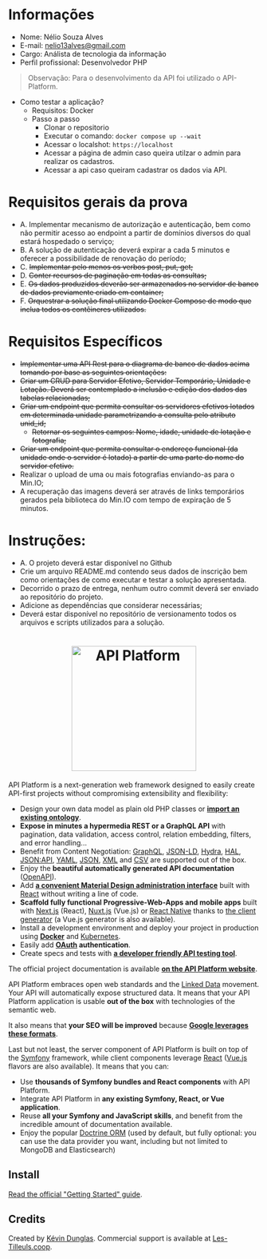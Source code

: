 # Informações

- Nome: Nélio Souza Alves
- E-mail: nelio13alves@gmail.com
- Cargo: Análista de tecnologia da informação
- Perfil profissional: Desenvolvedor PHP

> Observação: Para o desenvolvimento da API foi utilizado o API-Platform.

- Como testar a aplicação?
  - Requisitos: Docker
  - Passo a passo
    - Clonar o repositorio
    - Executar o comando: `docker compose up --wait`
    - Acessar o localshot: `https://localhost`
    - Acessar a página de admin caso queira utilzar o admin para realizar os cadastros.
    - Acessar a api caso queiram cadastrar os dados via API.

# Requisitos gerais da prova

- A. Implementar mecanismo de autorização e autenticação, bem como não permitir acesso ao endpoint a partir de domínios diversos do qual estará hospedado o serviço;
- B. A solução de autenticação deverá expirar a cada 5 minutos e oferecer a possibilidade de renovação do período;
- C. ~~Implementar pelo menos os verbos post, put, get;~~
- D. ~~Conter recursos de paginação em todas as consultas;~~
- E. ~~Os dados produzidos deverão ser armazenados no servidor de banco de dados previamente criado em container;~~
- F. ~~Orquestrar a solução final utilizando Docker Compose de modo que inclua todos os contêineres utilizados.~~

# Requisitos Específicos

- ~~Implementar uma API Rest para o diagrama de banco de dados acima tomando por base as seguintes orientações:~~
- ~~Criar um CRUD para Servidor Efetivo, Servidor Temporário, Unidade e Lotação. Deverá ser contemplado a inclusão e edição dos dados das tabelas relacionadas;~~
- ~~Criar um endpoint que permita consultar os servidores efetivos lotados em determinada unidade parametrizando a consulta pelo atributo unid_id;~~
   - ~~Retornar os seguintes campos: Nome, idade, unidade de lotação e fotografia;~~
- ~~Criar um endpoint que permita consultar o endereço funcional (da unidade onde o servidor é lotado) a partir de uma parte do nome do servidor efetivo.~~
- Realizar o upload de uma ou mais fotografias enviando-as para o Min.IO;
- A recuperação das imagens deverá ser através de links temporários gerados pela biblioteca do Min.IO com tempo de expiração de 5 minutos.

# Instruções:

- A. O projeto deverá estar disponível no Github
- Crie um arquivo README.md contendo seus dados de inscrição bem como orientações de como executar e testar a solução apresentada.
- Decorrido o prazo de entrega, nenhum outro commit deverá ser enviado ao repositório do projeto.
- Adicione as dependências que considerar necessárias;
-  Deverá estar disponível no repositório de versionamento todos os arquivos e scripts utilizados para a solução.

<h1 align="center"><a href="https://api-platform.com"><img src="https://api-platform.com/images/logos/Logo_Circle%20webby%20text%20blue.png" alt="API Platform" width="250" height="250"></a></h1>

API Platform is a next-generation web framework designed to easily create API-first projects without compromising extensibility
and flexibility:

* Design your own data model as plain old PHP classes or [**import an existing ontology**](https://api-platform.com/docs/schema-generator).
* **Expose in minutes a hypermedia REST or a GraphQL API** with pagination, data validation, access control, relation embedding,
  filters, and error handling...
* Benefit from Content Negotiation: [GraphQL](https://api-platform.com/docs/core/graphql/), [JSON-LD](https://json-ld.org), [Hydra](https://hydra-cg.com),
  [HAL](https://github.com/mikekelly/hal_specification/blob/master/hal_specification.md), [JSON:API](https://jsonapi.org/), [YAML](https://yaml.org/), [JSON](https://www.json.org/), [XML](https://www.w3.org/XML/) and [CSV](https://www.ietf.org/rfc/rfc4180.txt) are supported out of the box.
* Enjoy the **beautiful automatically generated API documentation** ([OpenAPI](https://api-platform.com/docs/core/openapi/)).
* Add [**a convenient Material Design administration interface**](https://api-platform.com/docs/admin) built with [React](https://reactjs.org/)
  without writing a line of code.
* **Scaffold fully functional Progressive-Web-Apps and mobile apps** built with [Next.js](https://api-platform.com/docs/client-generator/nextjs/) (React),
[Nuxt.js](https://api-platform.com/docs/client-generator/nuxtjs/) (Vue.js) or [React Native](https://api-platform.com/docs/client-generator/react-native/)
thanks to [the client generator](https://api-platform.com/docs/client-generator/) (a Vue.js generator is also available).
* Install a development environment and deploy your project in production using **[Docker](https://api-platform.com/docs/distribution)**
and [Kubernetes](https://api-platform.com/docs/deployment/kubernetes).
* Easily add **[OAuth](https://oauth.net/) authentication**.
* Create specs and tests with **[a developer friendly API testing tool](https://api-platform.com/docs/distribution/testing/)**.

The official project documentation is available **[on the API Platform website](https://api-platform.com)**.

API Platform embraces open web standards and the
[Linked Data](https://www.w3.org/standards/semanticweb/data) movement. Your API will automatically expose structured data.
It means that your API Platform application is usable **out of the box** with technologies of
the semantic web.

It also means that **your SEO will be improved** because **[Google leverages these formats](https://developers.google.com/search/docs/guides/intro-structured-data)**.

Last but not least, the server component of API Platform is built on top of the [Symfony](https://symfony.com) framework,
while client components leverage [React](https://reactjs.org/) ([Vue.js](https://vuejs.org/) flavors are also available).
It means that you can:

* Use **thousands of Symfony bundles and React components** with API Platform.
* Integrate API Platform in **any existing Symfony, React, or Vue application**.
* Reuse **all your Symfony and JavaScript skills**, and benefit from the incredible amount of documentation available.
* Enjoy the popular [Doctrine ORM](https://www.doctrine-project.org/projects/orm.html) (used by default, but fully optional:
  you can use the data provider you want, including but not limited to MongoDB and Elasticsearch)

## Install

[Read the official "Getting Started" guide](https://api-platform.com/docs/distribution/).

## Credits

Created by [Kévin Dunglas](https://dunglas.fr). Commercial support is available at [Les-Tilleuls.coop](https://les-tilleuls.coop).
